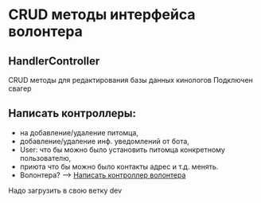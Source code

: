# CRUD методы интерфейса волонтера

## HandlerController

CRUD методы для редактирования базы данных кинологов
Подключен свагер

## Написать контроллеры:

- на добавление/удаление питомца,
- добавление/удаление инф. уведомлений от бота,
- User: что бы можно было установить питомца конкретному пользователю,
- приюта что бы можно было контакты адрес и т.д. менять.
- Волонтера? —> [Написать контроллер волонтера](https://www.notion.so/90c02ae640e047909da07fff2e77fba7?pvs=21)

Надо загрузить в свою ветку dev